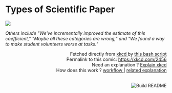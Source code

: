 # <b>Types of Scientific Paper</b>

[![](https://imgs.xkcd.com/comics/types_of_scientific_paper.png)](https://xkcd.com/2456)

<i>Others include &quot;We&#39;ve incrementally improved the estimate of this coefficient,&quot; &quot;Maybe all these categories are wrong,&quot; and &quot;We found a way to make student volunteers worse at tasks.&quot;</i>

<div align="right">
  Fetched directly from
  <a href="https://xkcd.com">
    xkcd
  </a>
  by
  <a href="https://github.com/Vanille-N/Vanille-N/blob/master/fetch">
    this bash script
  </a>
</div>
<div align="right">
  Permalink to this comic:
  <a href="https://xkcd.com/2456">
    https://xkcd.com/2456
  </a>
</div>
<div align="right">
  Need an explanation ?
  <a href="https://www.explainxkcd.com/wiki/index.php/2456">
    Explain xkcd
  </a>
</div>
<div align="right">
  How does this work ?
  <a href="https://github.com/Vanille-N/Vanille-N/blob/master/.github/workflows/build.yml">
    workflow
  </a>
  |
  <a href="https://simonwillison.net/2020/Jul/10/self-updating-profile-readme/">
    related explanation
  </a>
</div><br>

<a href="https://github.com/Vanille-N/Vanille-N/actions"><img src="https://github.com/Vanille-N/Vanille-N/workflows/Build%20README/badge.svg" align="right" alt="Build README"></a>

